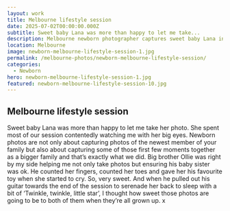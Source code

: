 ```yaml
---
layout: work
title: Melbourne lifestyle session
date: 2025-07-02T00:00:00.000Z
subtitle: Sweet baby Lana was more than happy to let me take...
description: Melbourne newborn photographer captures sweet baby Lana in lifestyle session. Natural newborn photography with big brother Ollie helping and guitar serenade moments.
location: Melbourne
image: newborn-melbourne-lifestyle-session-1.jpg
permalink: /melbourne-photos/newborn-melbourne-lifestyle-session/
categories:
  - Newborn
hero: newborn-melbourne-lifestyle-session-1.jpg
featured: newborn-melbourne-lifestyle-session-10.jpg
---
```


## Melbourne lifestyle session

Sweet baby Lana was more than happy to let me take her photo. She spent most of our session contentedly watching me with her big eyes. Newborn photos are not only about capturing photos of the newest member of your family but also about capturing some of those first few moments together as a bigger family and that’s exactly what we did. Big brother Ollie was right by my side helping me not only take photos but ensuring his baby sister was ok. He counted her fingers, counted her toes and gave her his favourite toy when she started to cry. So, very sweet. And when he pulled out his guitar towards the end of the session to serenade her back to sleep with a bit of ‘Twinkle, twinkle, little star’, I thought how sweet those photos are going to be to both of them when they’re all grown up. x
